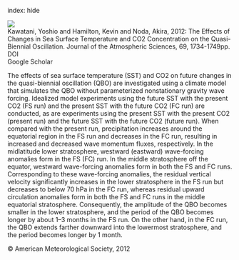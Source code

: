 index: hide

<div class="Citation">
    <div class="Citation-thumb CitationThumb-linked"  data-href="https://doi.org/10.1175/jas-d-11-0265.1">
      <img src="https://static.claimspace.cloud/climate-study-static/refs/thumbs/14/Kawatani_et_al_2012-thumb.png" />
    </div>

  <div class="Citation-body">
    <div class="Citation-text">Kawatani, Yoshio and Hamilton, Kevin and Noda, Akira, 2012: The Effects of Changes in Sea Surface Temperature and CO2 Concentration on the Quasi-Biennial Oscillation. <span class="Article-journal">Journal of the Atmospheric Sciences, </span><span class="Article-volume">69, </span>1734-1749pp.</div>
    <div class="Citation-links">
      <div class="CitationLink" data-href="https://doi.org/10.1175/jas-d-11-0265.1">
        <div class="CitationLink-icon CitationLink-Doi"></div>
        <div class="CitationLink-text">DOI</div>
      </div>
      <div class="CitationLink" data-href="https://scholar.google.com/scholar?q=10.1175/jas-d-11-0265.1">
        <div class="CitationLink-icon CitationLink-Scholar"></div>
        <div class="CitationLink-text">Google Scholar</div>
      </div>
    </div>
  </div>
</div>

The effects of sea surface temperature (SST) and CO2 on future changes in the quasi-biennial oscillation (QBO) are investigated using a climate model that simulates the QBO without parameterized nonstationary gravity wave forcing. Idealized model experiments using the future SST with the present CO2 (FS run) and the present SST with the future CO2 (FC run) are conducted, as are experiments using the present SST with the present CO2 (present run) and the future SST with the future CO2 (future run). When compared with the present run, precipitation increases around the equatorial region in the FS run and decreases in the FC run, resulting in increased and decreased wave momentum fluxes, respectively. In the midlatitude lower stratosphere, westward (eastward) wave-forcing anomalies form in the FS (FC) run. In the middle stratosphere off the equator, westward wave-forcing anomalies form in both the FS and FC runs. Corresponding to these wave-forcing anomalies, the residual vertical velocity significantly increases in the lower stratosphere in the FS run but decreases to below 70 hPa in the FC run, whereas residual upward circulation anomalies form in both the FS and FC runs in the middle equatorial stratosphere. Consequently, the amplitude of the QBO becomes smaller in the lower stratosphere, and the period of the QBO becomes longer by about 1–3 months in the FS run. On the other hand, in the FC run, the QBO extends farther downward into the lowermost stratosphere, and the period becomes longer by 1 month.

<div class="Citation-copy">
&copy; American Meteorological Society, 2012
</div>